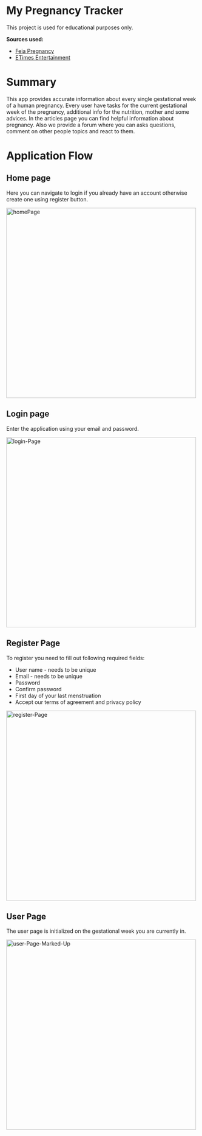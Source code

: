 # My Pregnancy Tracker
This project is used for educational purposes only.
<p><strong>Sources used:</strong></p>
<ul>
<li><a href="https://feia.bg/apps/pregnancy/">Feia Pregnancy</a></li>
<li><a href="https://timesofindia.indiatimes.com/etimes">ETimes Entertainment</a></li>
</ul>

# Summary
<p>This app provides accurate information about every single gestational week of a human pregnancy. Every user have tasks for the current gestational week of the pregnancy, additional info for the nutrition, mother and some advices. In the articles page you can find helpful information about pregnancy. Also we provide a forum where you can asks questions, comment on other people topics and react to them. </p>

# Application Flow
## Home page
<p>Here you can navigate to login if you already have an account otherwise create one using register button.</p>
<img height="500em" src="https://i.ibb.co/TRxW7fd/homePage.png" alt="homePage" />

## Login page
<p>Enter the application using your email and password.</p>

<img height="500em" src="https://i.ibb.co/s3ByWMS/login-Page.png" alt="login-Page" />

## Register Page 
<p>To register you need to fill out following required fields:</p>
<ul>
<li>User name - needs to be unique</li>
<li>Email - needs to be unique</li>
<li>Password</li>
<li>Confirm password</li>
<li>First day of your last menstruation </li>
<li>Accept our terms of agreement and privacy policy </li>
</ul>

<img height="500em" src="https://i.ibb.co/DLrBmkx/register-Page.png" alt="register-Page" />

## User Page 
<p>The user page is initialized on the gestational week you are currently in.</p>

<img height="500em" src="https://i.ibb.co/4P9mXSr/user-Page-Marked-Up.png" alt="user-Page-Marked-Up" />

